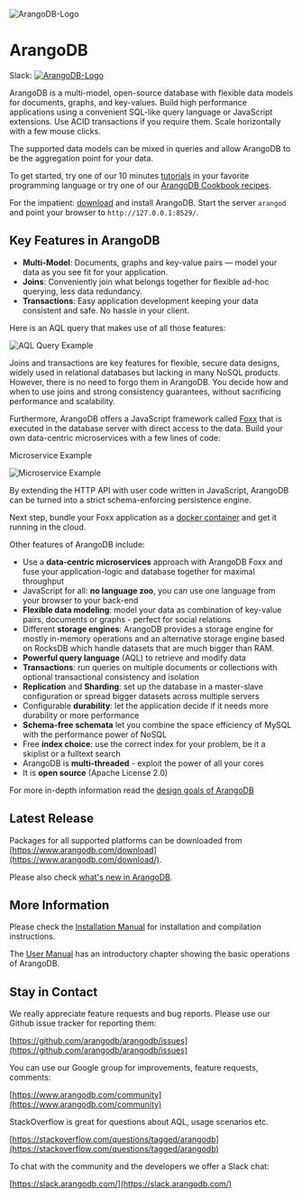 ![ArangoDB-Logo](https://docs.arangodb.com/assets/arangodb_logo_2016_inverted.png)

ArangoDB
========

Slack: [![ArangoDB-Logo](https://slack.arangodb.com/badge.svg)](https://slack.arangodb.com)

ArangoDB is a multi-model, open-source database with flexible data models for
documents, graphs, and key-values. Build high performance applications using a
convenient SQL-like query language or JavaScript extensions. Use ACID
transactions if you require them. Scale horizontally with a few mouse clicks.

The supported data models can be mixed in queries and allow ArangoDB to be the
aggregation point for your data.

To get started, try one of our 10 minutes [tutorials](https://www.arangodb.com/tutorials)
in your favorite programming language or try one of our [ArangoDB Cookbook recipes](https://docs.arangodb.com/cookbook).

For the impatient: [download](https://www.arangodb.com/download) and install
ArangoDB. Start the server `arangod` and point your browser to `http://127.0.0.1:8529/`.

Key Features in ArangoDB
------------------------

- **Multi-Model**: Documents, graphs and key-value pairs — model your data as
  you see fit for your application.
- **Joins**: Conveniently join what belongs together for flexible ad-hoc
  querying, less data redundancy.
- **Transactions**: Easy application development keeping your data consistent
  and safe. No hassle in your client.

Here is an AQL query that makes use of all those features:

![AQL Query Example](https://docs.arangodb.com/assets/aql_query_with_traversal.png)

Joins and transactions are key features for flexible, secure data designs,
widely used in relational databases but lacking in many NoSQL products. However,
there is no need to forgo them in ArangoDB. You decide how and when to use joins
and strong consistency guarantees, without sacrificing performance and scalability. 

Furthermore, ArangoDB offers a JavaScript framework called [Foxx](https://www.arangodb.com/foxx)
that is executed in the database server with direct access to the data. Build your
own data-centric microservices with a few lines of code:

Microservice Example

![Microservice Example](https://www.arangodb.com/wp-content/uploads/2015/03/microservice.png)

By extending the HTTP API with user code written in JavaScript, ArangoDB can be
turned into a strict schema-enforcing persistence engine.

Next step, bundle your Foxx application as a [docker container](https://docs.arangodb.com/cookbook/Cloud/NodeJsDocker.html)
and get it running in the cloud.

Other features of ArangoDB include:

- Use a **data-centric microservices** approach with ArangoDB Foxx and fuse your
  application-logic and database together for maximal throughput
- JavaScript for all: **no language zoo**, you can use one language from your
  browser to your back-end
- **Flexible data modeling**: model your data as combination of key-value pairs,
  documents or graphs - perfect for social relations
- Different **storage engines**: ArangoDB provides a storage engine for mostly
  in-memory operations and an alternative storage engine based on RocksDB which 
  handle datasets that are much bigger than RAM.
- **Powerful query language** (AQL) to retrieve and modify data 
- **Transactions**: run queries on multiple documents or collections with
  optional transactional consistency and isolation
- **Replication** and **Sharding**: set up the database in a master-slave
  configuration or spread bigger datasets across multiple servers
- Configurable **durability**: let the application decide if it needs more
  durability or more performance
- **Schema-free schemata** let you combine the space efficiency of MySQL with the
  performance power of NoSQL
- Free **index choice**: use the correct index for your problem, be it a skiplist 
  or a fulltext search
- ArangoDB is **multi-threaded** - exploit the power of all your cores
- It is **open source** (Apache License 2.0)

For more in-depth information read the [design goals of ArangoDB](https://www.arangodb.com/2012/03/avocadodbs-design-objectives/)


Latest Release
--------------

Packages for all supported platforms can be downloaded from [https://www.arangodb.com/download](https://www.arangodb.com/download/).

Please also check [what's new in ArangoDB](https://docs.arangodb.com/latest/Manual/ReleaseNotes/).


More Information
----------------

Please check the [Installation Manual](https://docs.arangodb.com/latest/Manual/GettingStarted/Installing/)
for installation and compilation instructions.

The [User Manual](https://docs.arangodb.com/latest/Manual/GettingStarted/) has an
introductory chapter showing the basic operations of ArangoDB.


Stay in Contact
---------------

We really appreciate feature requests and bug reports. Please use our Github
issue tracker for reporting them:

[https://github.com/arangodb/arangodb/issues](https://github.com/arangodb/arangodb/issues)

You can use our Google group for improvements, feature requests, comments:

[https://www.arangodb.com/community](https://www.arangodb.com/community)

StackOverflow is great for questions about AQL, usage scenarios etc.

[https://stackoverflow.com/questions/tagged/arangodb](https://stackoverflow.com/questions/tagged/arangodb)

To chat with the community and the developers we offer a Slack chat:

[https://slack.arangodb.com/](https://slack.arangodb.com/)

